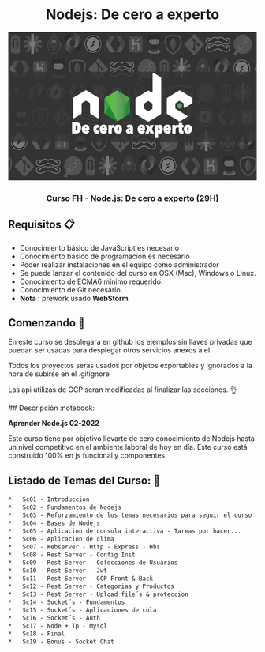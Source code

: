 <div align="center">
  <h1>Nodejs: De cero a experto</h1>
  <img src="./assets/nodejs.jpg" alt="nodejs logo" height="300px">
  <h3 style="font-weight:bold;" >Curso FH - Node.js: De cero a experto (29H)</h3>
  <h5></h5>
</div>

## Requisitos :clipboard:

* Conocimiento básico de JavaScript es necesario
* Conocimiento básico de programación es necesario
* Poder realizar instalaciones en el equipo como administrador
* Se puede lanzar el contenido del curso en OSX (Mac), Windows o Linux.
* Conocimiento de ECMA6 mínimo requerido.
* Conocimiento de Git necesario.
* **Nota :** prework usado **WebStorm**

## Comenzando 🚀

<p>En este curso se desplegara en github los ejemplos sin llaves privadas que puedan ser usadas para desplegar otros servicios anexos a el.</p>
<p>Todos los proyectos seras usados por objetos exportables y ignorados a la hora de subirse en el .gitignore </p>
<p>Las api utilizas de GCP seran modificadas al finalizar las secciones. 👌</p>
## Descripción :notebook:

**Aprender Node.js 02-2022**
<p>Este curso tiene por objetivo llevarte de cero conocimiento de Nodejs hasta un nivel competitivo en el ambiente laboral de hoy en día. Este curso está construido 100% en js funcional y componentes.</p>



## Listado de Temas del Curso: 💯

    *   Sc01 - Introduccion
    *   Sc02 - Fundamentos de Nodejs
    *   Sc03 - Reforzamiento de los temas necesarios para seguir el curso
    *   Sc04 - Bases de Nodejs
    *   Sc05 - Aplicacion de consola interactiva - Tareas por hacer...
    *   Sc06 - Aplicacion de clima
    *   Sc07 - Webserver - Http - Express - Hbs
    *   Sc08 - Rest Server - Config Init
    *   Sc09 - Rest Server - Colecciones de Usuarios
    *   Sc10 - Rest Server - Jwt
    *   Sc11 - Rest Server - GCP Front & Back
    *   Sc12 - Rest Server - Categorias y Productos
    *   Sc13 - Rest Server - Upload file´s & proteccion
    *   Sc14 - Socket´s - Fundamentos
    *   Sc15 - Socket´s - Aplicaciones de cola
    *   Sc16 - Socket´s - Auth
    *   Sc17 - Node + Tp - Mysql
    *   Sc18 - Final
    *   Sc19 - Bonus - Socket Chat
